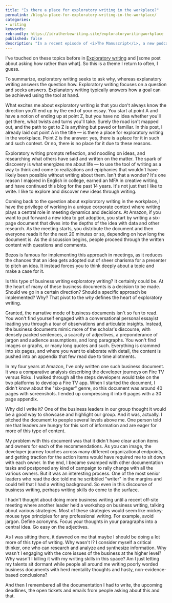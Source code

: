 ```yaml
---
title: "Is there a place for exploratory writing in the workplace?"
permalink: /blog/a-place-for-exploratory-writing-in-the-workplace/
categories:
- writing
keywords:
rebrandly: https://idratherbewriting.site/exploratorywritingworkplace
published: false
description: "In a recent episode of <i>The Manuscript</i>, a new podcast by Breno B, he asked me questions about blogging and motivations and such. I explained two different modes of writing: explanatory versus exploratory. Technical documentation is explanatory writing, but many of the posts on my blog are exploratory. Breno asked whether there's a place for exploratory writing in the workplace. Indeed, this is the great question that every humanities-rooted curious person who is immersed in a corporate world must ask in order to thrive."
---
```


I've touched on these topics before in [Exploratory writing]() and [some post about asking how rather than what]. So this is a theme I return to often, I guess.

To summarize, exploratory writing seeks to ask why, whereas explanatory writing answers the question how. Exploratory writing focuses on a question and seeks answers. Explanatory writing typically answers how a goal can be achieved using the  tool at hand.

What excites me about exploratory writing is that you don't always know the direction you'll end up by the end of your essay. You start at point A and have a notion of ending up at point Z, but you have no idea whether you'll get there, what twists and turns you'll take. Surely the road isn't mapped out, and the path to get to Z is anything but paved or familiar. In this post, I already laid out point A in the title &mdash; is there a place for exploratory writing in the workplace. Point Z is the answer: yes, there is a place for it in such and such context. Or no, there is no place for it due to these reasons.

Exploratory writing prompts reflection, and noodling on ideas, and researching what others have said and written on the matter. The spark of discovery is what energizes me about life &mdash; to use the tool of writing as a way to think and come to realizations and epiphanies that wouldn't have likely been possible without writing about them. Isn't that a wonder? It's one reason I majored in English in college, earned an MFA in creative writing, and have continued this blog for the past 14 years. It's not just that I like to write. I like to explore and discover new ideas through writing.

Coming back to the question about exploratory writing in the workplace, I have the privilege of working in a unique corporate context where writing plays a central role in meeting dynamics and decisions. At Amazon, if you want to put forward a new idea to get adoption, you start by writing a six-page document that dives into the depths of the idea with data and other research. As the meeting starts, you distribute the document and then everyone reads it for the next 20 minutes or so, depending on how long the document is. As the discussion begins, people proceed through the written content with questions and comments.

Bezos is famous for implementing this approach in meetings, as it reduces the chances that an idea gets adopted out of sheer charisma for a presenter to pitch an idea. It instead forces you to think deeply about a topic and make a case for it.

Is this type of business writing exploratory writing? It certainly could be. At the heart of many of these business documents is a decision to be made. Should we go in a certain direction? Should a specific approach be implemented? Why? That pivot to the *why* defines the heart of exploratory writing.

Granted, the narrative mode of business documents isn't so fun to read. You won't find yourself engaged with a conversational personal essayist leading you through a tour of observations and articulate insights. Instead, the business documents mimic more of the scholar's discourse, with densely packed sentences, a scarcity of adjectives, a preponderance of jargon and audience assumptions, and long paragraphs. You won't find images or graphs, or many long quotes and such. Everything is crammed into six pages, and where you want to elaborate with detail, the content is pushed into an appendix that few read due to time allotments.

In my four years at Amazon, I've only written one such business document. It was a comparative analysis describing the developer journeys on Fire TV versus Roku. I walked through all the steps developers would take on the two platforms to develop a Fire TV app. When I started the document, I didn't know about the "six-pager" genre, so this document was around 40 pages with screenshots. I ended up compressing it into 6 pages with a 30 page appendix.

Why did I write it? One of the business leaders in our group thought it would be a good way to showcase and highlight our group. And it was, actually. I pitched the document to people several levels above me. One person told me that leaders are hungry for this sort of information and are eager for more of this type of content.

My problem with this document was that it didn't have clear action items and owners for each of the recommendations. As you can image, the developer journey touches across many different organizational endpoints, and getting traction for the action items would have required me to sit down with each owner. In the end, I became swamped with other documentation tasks and postponed any kind of campaign to rally change with all the various owners. But it was an interesting process. One of the most senior leaders who read the doc told me he scribbled "writer" in the margins and could tell that I had a writing background. So even in this discourse of business writing, perhaps writing skills do come to the surface.

I hadn't thought about doing more business writing until a recent off-site meeting where another leader held a workshop on business writing, talking about various strategies. Most of these strategies would seem like mickey-mouse type principles for any professional writing. For example, avoid jargon. Define acronyms. Focus your thoughts in your paragraphs into a central idea. Go easy on the adjectives.

As I was sitting there, it dawned on me that maybe I should be doing a lot more of this type of writing. Why wasn't I? I consider myself a critical thinker, one who can research and analyze and synthesize information. Why wasn't I engaging with the core issues of the business at the higher level? Why wasn't I killing it with my writing skills in this space? Am I just letting my talents sit dormant while people all around me writing poorly worded business documents with herd mentality thoughts and hasty, non-evidence-based conclusions?

And then I remembered all the documentation I had to write, the upcoming deadlines, the open tickets and emails from people asking about this and that. 
